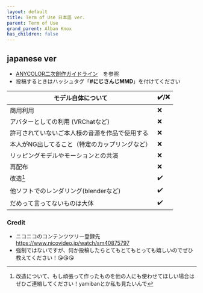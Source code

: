 ```yaml
---
layout: default
title: Term of Use 日本語 ver.
parent: Term of Use
grand_parent: Alban Knox
has_children: false
---
```


## japanese ver
- [ANYCOLOR二次創作ガイドライン](https://event.nijisanji.app/guidelines/)　を参照
- 投稿するときはハッシュタグ「**#にじさんじMMD**」を付けてください

|   モデル自体について     | ✔️/❌    |
| ----------- | ----------- |
|商用利用|❌|
|アバターとしての利用 (VRChatなど)|❌|
|許可されていないご本人様の音源を作品で使用する|❌|
|本人がNG出してること（特定のカップリングなど）|❌|
|リッピングモデルやモーションとの共演|❌|
|再配布|❌|
|改造[^mod] |✔️| 
|他ソフトでのレンダリング(blenderなど)|✔️|
|だめって言ってないものは大体|✔️|

### Credit
- ニコニコのコンテンツツリー登録先 https://www.nicovideo.jp/watch/sm40875797
- 強制ではないですが、何か投稿したらとてもとてもとっても嬉しいのでぜひ教えてください！😘😘😘

[^mod]: 改造について、もし頑張って作ったものを他の人にも使わせてほしい場合はぜひご連絡してください！yamibanとか私も見たいんで
